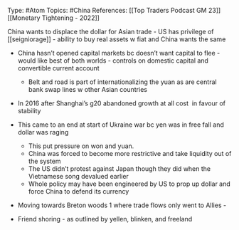 Type: #Atom
Topics: #China 
References: [[Top Traders Podcast GM 23]] [[Monetary Tightening - 2022]] 


 China wants to displace the dollar for Asian trade
	- US has privilege of [[seigniorage]] - ability to buy real assets w fiat and China wants the same 
- China hasn’t opened capital markets bc doesn’t want capital to flee - would like best of both worlds - controls on domestic capital and convertible current account 
	- Belt and road is part of internationalizing the yuan as are central bank swap lines w other Asian countries 
- In 2016 after Shanghai’s g20 abandoned growth at all cost  in favour of stability
- This came to an end at start of Ukraine war bc yen was in free fall and dollar was raging 
	- This put pressure on won and yuan.
	- China was forced to become more restrictive and take liquidity out of the system 
	- The US didn’t protest against Japan though they did when the Vietnamese song devalued earlier 
	- Whole policy may have been engineered by US to prop up dollar and force China to defend its currency 

- Moving towards Breton woods 1 where trade flows only went to Allies -
- Friend shoring - as outlined by yellen, blinken, and freeland